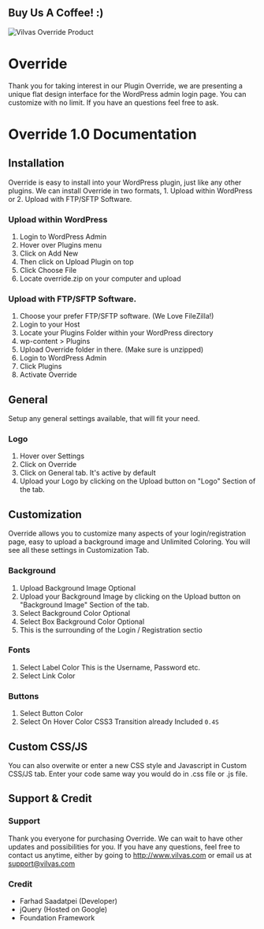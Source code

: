 ## Buy Us A Coffee! :)

![Vilvas Override Product](http://vilvas.com/wp-content/uploads/2015/01/Override_inline_preview.jpg)

# Override
Thank you for taking interest in our Plugin Override, we are presenting a unique flat design interface for the WordPress admin login page. You can customize with no limit. If you have an questions feel free to ask.

# Override 1.0 Documentation

## Installation
Override is easy to install into your WordPress plugin, just like any other plugins. We can install Override in two formats, 1. Upload within WordPress or 2. Upload with FTP/SFTP Software.

### Upload within WordPress
1. Login to WordPress Admin
1. Hover over Plugins menu
1. Click on Add New
1. Then click on Upload Plugin on top
1. Click Choose File
1. Locate override.zip on your computer and upload

### Upload with FTP/SFTP Software.
1. Choose your prefer FTP/SFTP software. (We Love FileZilla!)
1. Login to your Host
1. Locate your Plugins Folder within your WordPress directory
1. wp-content > Plugins 
1. Upload Override folder in there. (Make sure is unzipped)
1. Login to WordPress Admin
1. Click Plugins
1. Activate Override

## General
Setup any general settings available, that will fit your need.

### Logo
1. Hover over Settings
1. Click on Override
1. Click on General tab. It's active by default
1. Upload your Logo by clicking on the Upload button on "Logo" Section of the tab.

## Customization
Override allows you to customize many aspects of your login/registration page, easy to upload a background image and Unlimited Coloring. You will see all these settings in Customization Tab.

### Background
1. Upload Background Image Optional
1. Upload your Background Image by clicking on the Upload button on "Background Image" Section of the tab.
1. Select Background Color Optional
1. Select Box Background Color Optional
1. This is the surrounding of the Login / Registration sectio

### Fonts
1. Select Label Color This is the Username, Password etc.
1. Select Link Color

### Buttons
1. Select Button Color
1. Select On Hover Color CSS3 Transition already Included `0.4S`

## Custom CSS/JS
You can also overwite or enter a new CSS style and Javascript in Custom CSS/JS tab. Enter your code same way you would do in .css file or .js file.

## Support & Credit

### Support
Thank you everyone for purchasing Override. We can wait to have other updates and possibilities for you. If you have any questions, feel free to contact us anytime, either by going to http://www.vilvas.com or email us at support@vilvas.com

### Credit
* Farhad Saadatpei (Developer)
* jQuery (Hosted on Google)
* Foundation Framework

